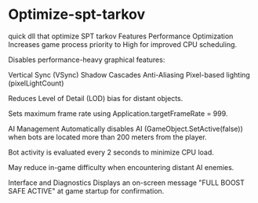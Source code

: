 # Optimize-spt-tarkov
quick dll that optimize SPT tarkov
Features
Performance Optimization
Increases game process priority to High for improved CPU scheduling.

Disables performance-heavy graphical features:

Vertical Sync (VSync)
Shadow Cascades
Anti-Aliasing
Pixel-based lighting (pixelLightCount)


Reduces Level of Detail (LOD) bias for distant objects.

Sets maximum frame rate using Application.targetFrameRate = 999.

AI Management
Automatically disables AI (GameObject.SetActive(false)) when bots are located more than 200 meters from the player.

Bot activity is evaluated every 2 seconds to minimize CPU load.

May reduce in-game difficulty when encountering distant AI enemies.

Interface and Diagnostics
Displays an on-screen message "FULL BOOST SAFE ACTIVE" at game startup for confirmation.
